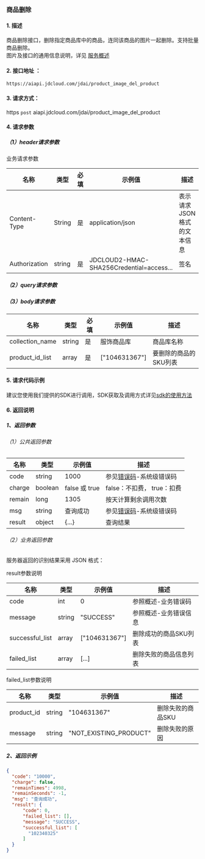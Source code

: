 ### 商品删除

#### 1. 描述

商品删除接口，删除指定商品库中的商品，连同该商品的图片一起删除。支持批量商品删除。<br>
图片及接口的通用信息说明，详见 [服务概述](api-reference.md)


#### 2. 接口地址 ：

```
https://aiapi.jdcloud.com/jdai/product_image_del_product
```

#### 3. 请求方式：

https `post` aiapi.jdcloud.com/jdai/product_image_del_product

#### 4. 请求参数

##### （1）header请求参数
业务请求参数

名称 | 类型 | 必填 | 示例值 | 描述
------|------|-----|-----|-----
Content-Type | String | 是 | application/json| 表示请求JSON格式的文本信息
Authorization | string | 是 | JDCLOUD2-HMAC-SHA256Credential=access... | 签名

##### （2）query请求参数

##### （3）body请求参数

名称 | 类型 | 必填 | 示例值 | 描述
------|-----|-----|-----|-----
collection_name | string | 是 | 服饰商品库 | 商品库名称
product_id_list | array | 是 | ["104631367"] | 要删除的商品的SKU列表

#### 5. 请求代码示例
建议您使用我们提供的SDK进行调用，SDK获取及调用方式详见[sdk的使用方法](../Operation-Guide/Use-Sdk.md)

#### 6. 返回说明
##### 1、返回参数

###### （1）公共返回参数

名称 | 类型 | 示例值 | 描述
------|------|-----|-----
code | string | 1000 | 参见[错误码](Error-Code.md)-系统级错误码
charge | boolean | false 或 true | false：不扣费， true：扣费
remain | long | 1305 | 按天计算剩余调用次数
msg | string | 查询成功 | 参见[错误码](Error-Code.md)-系统级错误码
result | object | {...} | 查询结果


###### （2）业务返回参数
服务器返回的识别结果采用 JSON 格式：

result参数说明

名称 | 类型 | 示例值 | 描述
------|-----|-----|-----
code| int | 0 | 参照概述-业务错误码
message | string | "SUCCESS" | 参照概述-业务错误信息
successful_list | array | ["104631367"] | 删除成功的商品SKU列表
failed_list | array | [...] | 删除失败的商品信息列表

failed_list参数说明

名称 | 类型 | 示例值 | 描述
------|-----|-----|-----
product_id | string | "104631367" | 删除失败的商品SKU
message | string | "NOT_EXISTING_PRODUCT" | 删除失败的原因


##### 2、返回示例

```JSON
{
  "code": "10000",
  "charge": false,
  "remainTimes": 4998,
  "remainSeconds": -1,
  "msg": "查询成功",
  "result": {
      "code": 0,
      "failed_list": [],
      "message": "SUCCESS",
      "successful_list": [
        "102340325"
      ]
  }
}
```